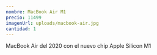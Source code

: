 ```yaml
---
nombre: MacBook Air M1
precio: 11499
imagenUrl: uploads/macbook-air.jpg
cantidad: 1
---
```


MacBook Air del 2020 con el nuevo chip Apple Silicon M1
